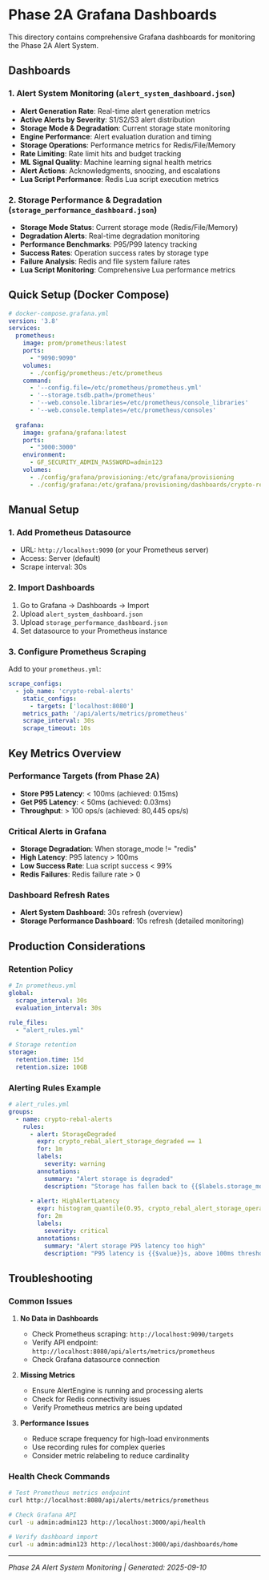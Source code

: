 # Phase 2A Grafana Dashboards

This directory contains comprehensive Grafana dashboards for monitoring the Phase 2A Alert System.

## Dashboards

### 1. Alert System Monitoring (`alert_system_dashboard.json`)
- **Alert Generation Rate**: Real-time alert generation metrics
- **Active Alerts by Severity**: S1/S2/S3 alert distribution
- **Storage Mode & Degradation**: Current storage state monitoring
- **Engine Performance**: Alert evaluation duration and timing
- **Storage Operations**: Performance metrics for Redis/File/Memory
- **Rate Limiting**: Rate limit hits and budget tracking
- **ML Signal Quality**: Machine learning signal health metrics
- **Alert Actions**: Acknowledgments, snoozing, and escalations
- **Lua Script Performance**: Redis Lua script execution metrics

### 2. Storage Performance & Degradation (`storage_performance_dashboard.json`)
- **Storage Mode Status**: Current storage mode (Redis/File/Memory)
- **Degradation Alerts**: Real-time degradation monitoring
- **Performance Benchmarks**: P95/P99 latency tracking
- **Success Rates**: Operation success rates by storage type
- **Failure Analysis**: Redis and file system failure rates
- **Lua Script Monitoring**: Comprehensive Lua performance metrics

## Quick Setup (Docker Compose)

```yaml
# docker-compose.grafana.yml
version: '3.8'
services:
  prometheus:
    image: prom/prometheus:latest
    ports:
      - "9090:9090"
    volumes:
      - ./config/prometheus:/etc/prometheus
    command:
      - '--config.file=/etc/prometheus/prometheus.yml'
      - '--storage.tsdb.path=/prometheus'
      - '--web.console.libraries=/etc/prometheus/console_libraries'
      - '--web.console.templates=/etc/prometheus/consoles'
  
  grafana:
    image: grafana/grafana:latest
    ports:
      - "3000:3000"
    environment:
      - GF_SECURITY_ADMIN_PASSWORD=admin123
    volumes:
      - ./config/grafana/provisioning:/etc/grafana/provisioning
      - ./config/grafana:/etc/grafana/provisioning/dashboards/crypto-rebal
```

## Manual Setup

### 1. Add Prometheus Datasource
- URL: `http://localhost:9090` (or your Prometheus server)
- Access: Server (default)
- Scrape interval: 30s

### 2. Import Dashboards
1. Go to Grafana → Dashboards → Import
2. Upload `alert_system_dashboard.json`
3. Upload `storage_performance_dashboard.json`
4. Set datasource to your Prometheus instance

### 3. Configure Prometheus Scraping

Add to your `prometheus.yml`:

```yaml
scrape_configs:
  - job_name: 'crypto-rebal-alerts'
    static_configs:
      - targets: ['localhost:8080']
    metrics_path: '/api/alerts/metrics/prometheus'
    scrape_interval: 30s
    scrape_timeout: 10s
```

## Key Metrics Overview

### Performance Targets (from Phase 2A)
- **Store P95 Latency**: < 100ms (achieved: 0.15ms)
- **Get P95 Latency**: < 50ms (achieved: 0.03ms)
- **Throughput**: > 100 ops/s (achieved: 80,445 ops/s)

### Critical Alerts in Grafana
- **Storage Degradation**: When storage_mode != "redis" 
- **High Latency**: P95 latency > 100ms
- **Low Success Rate**: Lua script success < 99%
- **Redis Failures**: Redis failure rate > 0

### Dashboard Refresh Rates
- **Alert System Dashboard**: 30s refresh (overview)
- **Storage Performance Dashboard**: 10s refresh (detailed monitoring)

## Production Considerations

### Retention Policy
```yaml
# In prometheus.yml
global:
  scrape_interval: 30s
  evaluation_interval: 30s
  
rule_files:
  - "alert_rules.yml"

# Storage retention
storage:
  retention.time: 15d
  retention.size: 10GB
```

### Alerting Rules Example
```yaml
# alert_rules.yml
groups:
  - name: crypto-rebal-alerts
    rules:
      - alert: StorageDegraded
        expr: crypto_rebal_alert_storage_degraded == 1
        for: 1m
        labels:
          severity: warning
        annotations:
          summary: "Alert storage is degraded"
          description: "Storage has fallen back to {{$labels.storage_mode}} mode"
      
      - alert: HighAlertLatency
        expr: histogram_quantile(0.95, crypto_rebal_alert_storage_operation_duration_seconds_bucket) > 0.1
        for: 2m
        labels:
          severity: critical
        annotations:
          summary: "Alert storage P95 latency too high"
          description: "P95 latency is {{$value}}s, above 100ms threshold"
```

## Troubleshooting

### Common Issues

1. **No Data in Dashboards**
   - Check Prometheus scraping: `http://localhost:9090/targets`
   - Verify API endpoint: `http://localhost:8080/api/alerts/metrics/prometheus`
   - Check Grafana datasource connection

2. **Missing Metrics**
   - Ensure AlertEngine is running and processing alerts
   - Check for Redis connectivity issues
   - Verify Prometheus metrics are being updated

3. **Performance Issues**
   - Reduce scrape frequency for high-load environments
   - Use recording rules for complex queries
   - Consider metric relabeling to reduce cardinality

### Health Check Commands

```bash
# Test Prometheus metrics endpoint
curl http://localhost:8080/api/alerts/metrics/prometheus

# Check Grafana API
curl -u admin:admin123 http://localhost:3000/api/health

# Verify dashboard import
curl -u admin:admin123 http://localhost:3000/api/dashboards/home
```

---

*Phase 2A Alert System Monitoring | Generated: 2025-09-10*
